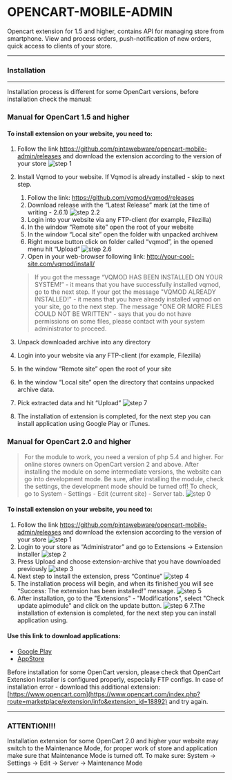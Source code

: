﻿OPENCART-MOBILE-ADMIN 
=====================
Opencart extension for 1.5 and higher, contains API for managing store from smartphone.
View and process orders, push-notification of new orders, quick access to clients of your store. 
***

###  Installation
***
Installation process is different for some OpenCart versions, before installation check the manual:
### Manual for OpenCart 1.5 and higher
#### To install extension on your website, you need to:
1. Follow the link https://github.com/pintawebware/opencart-mobile-admin/releases and download the extension according to the version of your store
![step 1](https://github.com/pintawebware/opencart-mobile-admin/blob/master/Images/step%201.png?raw=true)

2. Install Vqmod to your website. If Vqmod is already installed - skip to next step. 
    1. Follow the link: https://github.com/vqmod/vqmod/releases
    2. Download release with the “Latest Release” mark (at the time of writing - 2.6.1) 
      ![step 2.2](https://github.com/pintawebware/opencart-mobile-admin/blob/master/Images/Step%202.2.png?raw=true)
    3. Login into your website via any FTP-client (for example, Filezilla)
    4. In the window “Remote site” open the root of your website
    5. In the window “Local site” open the folder with unpacked archiveм 
    6. Right mouse button click on folder called “vqmod”, in the opened menu hit “Upload”
      ![step 2.6](https://github.com/pintawebware/opencart-mobile-admin/blob/master/Images/step%202.6.png?raw=true)
     7. Open in your web-browser following link: http://your-cool-site.com/vqmod/install/
      > If you got the message “VQMOD HAS BEEN INSTALLED ON YOUR SYSTEM!” - it means that you have successfully installed vqmod, go to the next step.
      If your got the message "VQMOD ALREADY INSTALLED!" - it means that you have already installed vqmod on your site, go to the next step.
      The message "ONE OR MORE FILES COULD NOT BE WRITTEN" - says that you do not have permissions on some files, please contact with your system administrator to proceed.

3. Unpack downloaded archive into any directory 
4. Login into your website via any FTP-client (for example, Filezilla)
5. In the window “Remote site” open the root of your site
6. In the window “Local site” open the directory that contains unpacked archive data.
7. Pick extracted data and hit “Upload” 
![step 7](https://github.com/pintawebware/opencart-mobile-admin/blob/master/Images/step%207.png?raw=true)
8. The installation of extension is completed, for the next step you can install application using Google Play or iTunes.


### Manual for OpenCart 2.0 and higher
> For the module to work, you need a version of php 5.4 and higher.
For online stores owners on OpenCart version 2 and above. After installing the module on some intermediate versions, the website can go into development mode. Be sure, after installing the module, check the settings, the development mode should be turned off! To check, go to System - Settings - Edit (current site) - Server tab.
![step 0](https://github.com/pintawebware/opencart-mobile-admin/blob/master/Images/step%200.jpg?raw=true)
#### To install extension on your website, you need to:
1. Follow the link https://github.com/pintawebware/opencart-mobile-admin/releases and download the extension according to the version of your store
![step 1](https://github.com/pintawebware/opencart-mobile-admin/blob/master/Images/Step%201a.jpg?raw=true)
2. Login to your store as “Administrator” and go to Extensions -> Extension installer
![step 2](https://github.com/pintawebware/opencart-mobile-admin/blob/master/Images/step%202a.jpg?raw=true)
3. Press Upload and choose extension-archive that you have downloaded previously
![step 3](https://github.com/pintawebware/opencart-mobile-admin/blob/master/Images/step%203a.jpg?raw=true)
4. Next step to install the extension, press “Continue”
![step 4](https://github.com/pintawebware/opencart-mobile-admin/blob/master/Images/step%204a.jpg?raw=true)
5. The installation process will begin, and when its finished you will see “Success: The extension has been installed!” message.
![step 5](https://github.com/pintawebware/opencart-mobile-admin/blob/master/Images/step%205a.jpg?raw=true)
6. After installation, go to the "Extensions" - "Modifications", select "Check update apimodule" and click on the update button. 
![step 6](https://github.com/pintawebware/opencart-mobile-admin/blob/master/Images/step%206a.jpg?raw=true)
7.The installation of extension is completed, for the next step you can install application using.

#### Use this link to download applications:
* [Google Play](https://play.google.com/store/apps/details?id=com.pinta.opencart.opencartmobileadmin)
* [AppStore](https://itunes.apple.com/ua/app/opencart-mobile-admin/id1213731316?l=ru&mt=8)

Before installation for some OpenCart version, please check that OpenCart Extension Installer is configured properly,
especially FTP configs.
In case of installation error - download this additional extension: [https://www.opencart.com](https://www.opencart.com/index.php?route=marketplace/extension/info&extension_id=18892) and try again.

***
### ATTENTION!!!
Installation extension for some OpenCart 2.0 and higher your website may switch to the Maintenance Mode, for proper work of store and application make sure that Maintenance Mode is turned off. 
To make sure: System -> Settings -> Edit -> Server -> Maintenance Mode
***
